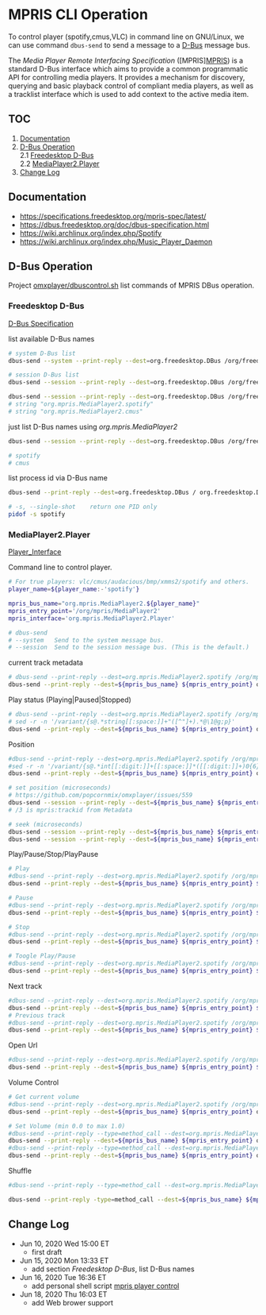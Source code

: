 # MPRIS CLI Operation

To control player (spotify,cmus,VLC) in command line on GNU/Linux, we can use command `dbus-send` to send a message to a [D-Bus][dbus] message bus.

The *Media Player Remote Interfacing Specification* ([MPRIS][MPRIS][mpris_spec]) is a standard D-Bus interface which aims to provide a common programmatic API for controlling media players. It provides a mechanism for discovery, querying and basic playback control of compliant media players, as well as a tracklist interface which is used to add context to the active media item.


## TOC

1. [Documentation](#documentation)  
2. [D-Bus Operation](#d-bus-operation)  
2.1 [Freedesktop D-Bus](#freedesktop-d-bus)  
2.2 [MediaPlayer2.Player](#mediaplayer2player)  
3. [Change Log](#change-log)  


## Documentation

* https://specifications.freedesktop.org/mpris-spec/latest/
* https://dbus.freedesktop.org/doc/dbus-specification.html
* https://wiki.archlinux.org/index.php/Spotify
* https://wiki.archlinux.org/index.php/Music_Player_Daemon


## D-Bus Operation

Project [omxplayer/dbuscontrol.sh](https://github.com/popcornmix/omxplayer/blob/master/dbuscontrol.sh) list commands of MPRIS DBus operation.


### Freedesktop D-Bus

[D-Bus Specification](https://dbus.freedesktop.org/doc/dbus-specification.html)

list available D-Bus names

```bash
# system D-Bus list
dbus-send --system --print-reply --dest=org.freedesktop.DBus /org/freedesktop/DBus org.freedesktop.DBus.ListActivatableNames

# session D-Bus list
dbus-send --session --print-reply --dest=org.freedesktop.DBus /org/freedesktop/DBus org.freedesktop.DBus.ListActivatableNames

dbus-send --session --print-reply --dest=org.freedesktop.DBus /org/freedesktop/DBus org.freedesktop.DBus.ListNames
# string "org.mpris.MediaPlayer2.spotify"
# string "org.mpris.MediaPlayer2.cmus"
```

just list D-Bus names using *org.mpris.MediaPlayer2*

```bash
dbus-send --session --print-reply --dest=org.freedesktop.DBus /org/freedesktop/DBus org.freedesktop.DBus.ListNames | sed -r -n '/org.mpris.MediaPlayer2/{s@.*org.mpris.MediaPlayer2.([^"]+).*@\1@g;p}'

# spotify
# cmus
```

list process id via D-Bus name

```bash
dbus-send --print-reply --dest=org.freedesktop.DBus / org.freedesktop.DBus.GetConnectionUnixProcessID string:'org.mpris.MediaPlayer2.spotify'

# -s, --single-shot    return one PID only
pidof -s spotify
```


### MediaPlayer2.Player

[Player_Interface](https://specifications.freedesktop.org/mpris-spec/latest/Player_Interface.html)

Command line to control player.

```bash
# For true players: vlc/cmus/audacious/bmp/xmms2/spotify and others.
player_name=${player_name:-'spotify'}

mpris_bus_name="org.mpris.MediaPlayer2.${player_name}"
mpris_entry_point='/org/mpris/MediaPlayer2'
mpris_interface='org.mpris.MediaPlayer2.Player'

# dbus-send
# --system   Send to the system message bus.
# --session  Send to the session message bus. (This is the default.)
```

current track metadata

```bash
# dbus-send --print-reply --dest=org.mpris.MediaPlayer2.spotify /org/mpris/MediaPlayer2 org.freedesktop.DBus.Properties.Get string:'org.mpris.MediaPlayer2.Player' string:'Metadata'
dbus-send --print-reply --dest=${mpris_bus_name} ${mpris_entry_point} org.freedesktop.DBus.Properties.Get string:"${mpris_interface}" string:'Metadata'
```

Play status (Playing|Paused|Stopped)

```bash
# dbus-send --print-reply --dest=org.mpris.MediaPlayer2.spotify /org/mpris/MediaPlayer2 org.freedesktop.DBus.Properties.Get string:'org.mpris.MediaPlayer2.Player' string:'PlaybackStatus'
# sed -r -n '/variant/{s@.*string[[:space:]]+"([^"]+).*@\1@g;p}'
dbus-send --print-reply --dest=${mpris_bus_name} ${mpris_entry_point} org.freedesktop.DBus.Properties.Get string:"${mpris_interface}" string:'PlaybackStatus'
```

Position

```bash
#dbus-send --print-reply --dest=org.mpris.MediaPlayer2.spotify /org/mpris/MediaPlayer2 org.freedesktop.DBus.Properties.Get string:'org.mpris.MediaPlayer2.Player' string:'Position'
#sed -r -n '/variant/{s@.*int[[:digit:]]+[[:space:]]*([[:digit:]]+)0{6}.*@\1@p}'
dbus-send --print-reply --dest=${mpris_bus_name} ${mpris_entry_point} org.freedesktop.DBus.Properties.Get string:"${mpris_interface}" string:'Position'

# set position (microseconds)
# https://github.com/popcornmix/omxplayer/issues/559
dbus-send --session --print-reply --dest=${mpris_bus_name} ${mpris_entry_point} ${mpris_interface}.SetPosition objpath:'/3' int64:128000000
# /3 is mpris:trackid from Metadata

# seek (microseconds)
dbus-send --session --print-reply --dest=${mpris_bus_name} ${mpris_entry_point} ${mpris_interface}.Seek int64:8000000
dbus-send --session --print-reply --dest=${mpris_bus_name} ${mpris_entry_point} ${mpris_interface}.Seek int64:-8000000
```

Play/Pause/Stop/PlayPause

```bash
# Play
#dbus-send --print-reply --dest=org.mpris.MediaPlayer2.spotify /org/mpris/MediaPlayer2 org.mpris.MediaPlayer2.Player.Play
dbus-send --print-reply --dest=${mpris_bus_name} ${mpris_entry_point} ${mpris_interface}.Play

# Pause
#dbus-send --print-reply --dest=org.mpris.MediaPlayer2.spotify /org/mpris/MediaPlayer2 org.mpris.MediaPlayer2.Player.Pause
dbus-send --print-reply --dest=${mpris_bus_name} ${mpris_entry_point} ${mpris_interface}.Pause

# Stop
#dbus-send --print-reply --dest=org.mpris.MediaPlayer2.spotify /org/mpris/MediaPlayer2 org.mpris.MediaPlayer2.Player.Stop
dbus-send --print-reply --dest=${mpris_bus_name} ${mpris_entry_point} ${mpris_interface}.Stop

# Toogle Play/Pause
#dbus-send --print-reply --dest=org.mpris.MediaPlayer2.spotify /org/mpris/MediaPlayer2 org.mpris.MediaPlayer2.Player.PlayPause
dbus-send --print-reply --dest=${mpris_bus_name} ${mpris_entry_point} ${mpris_interface}.PlayPause
```

Next track

```bash
#dbus-send --print-reply --dest=org.mpris.MediaPlayer2.spotify /org/mpris/MediaPlayer2 org.mpris.MediaPlayer2.Player.Next
dbus-send --print-reply --dest=${mpris_bus_name} ${mpris_entry_point} ${mpris_interface}.Next
# Previous track
#dbus-send --print-reply --dest=org.mpris.MediaPlayer2.spotify /org/mpris/MediaPlayer2 org.mpris.MediaPlayer2.Player.Previous
dbus-send --print-reply --dest=${mpris_bus_name} ${mpris_entry_point} ${mpris_interface}.Previous
```

Open Url

```bash
#dbus-send --print-reply --dest=org.mpris.MediaPlayer2.spotify /org/mpris/MediaPlayer2 org.mpris.MediaPlayer2.Player.OpenUri string:"https://open.spotify.com/track/4y5BMsysQoqkovNtl71F0u"
dbus-send --print-reply --dest=${mpris_bus_name} ${mpris_entry_point} ${mpris_interface}.OpenUri string:"https://open.spotify.com/track/4y5BMsysQoqkovNtl71F0u"
```

Volume Control

```bash
# Get current volume
#dbus-send --print-reply --dest=org.mpris.MediaPlayer2.spotify /org/mpris/MediaPlayer2 org.freedesktop.DBus.Properties.Get string:'org.mpris.MediaPlayer2.Player' string:'Volume'
dbus-send --print-reply --dest=${mpris_bus_name} ${mpris_entry_point} org.freedesktop.DBus.Properties.Get string:"${mpris_interface}" string:'Volume'

# Set Volume (min 0.0 to max 1.0)
#dbus-send --print-reply --type=method_call --dest=org.mpris.MediaPlayer2.spotify /org/mpris/MediaPlayer2 org.freedesktop.DBus.Properties.Set string:'org.mpris.MediaPlayer2.Player' string:'Volume' variant:double:0.0
dbus-send --print-reply --dest=${mpris_bus_name} ${mpris_entry_point} org.freedesktop.DBus.Properties.Set string:"${mpris_interface}" string:'Volume' variant:double:0.0
#dbus-send --print-reply --type=method_call --dest=org.mpris.MediaPlayer2.spotify /org/mpris/MediaPlayer2 org.freedesktop.DBus.Properties.Set string:'org.mpris.MediaPlayer2.Player' string:'Volume' variant:double:1.0
dbus-send --print-reply --dest=${mpris_bus_name} ${mpris_entry_point} org.freedesktop.DBus.Properties.Set string:"${mpris_interface}" string:'Volume' variant:double:1.0
```

Shuffle

```bash
#dbus-send --print-reply --type=method_call --dest=org.mpris.MediaPlayer2.spotify /org/mpris/MediaPlayer2 org.freedesktop.DBus.Properties.Set string:'org.mpris.MediaPlayer2.Player' string:'Shuffle' variant:boolean:true

dbus-send --print-reply -type=method_call --dest=${mpris_bus_name} ${mpris_entry_point} org.freedesktop.DBus.Properties.Set string:"${mpris_interface}" string:'Shuffle' variant:boolean:true
```


## Change Log

* Jun 10, 2020 Wed 15:00 ET
  * first draft
* Jun 15, 2020 Mon 13:33 ET
  * add section *Freedesktop D-Bus*, list D-Bus names
* Jun 16, 2020 Tue 16:36 ET
  * add personal shell script [mpris player control](./mpris_player_control)
* Jun 18, 2020 Thu 16:03 ET
  * add Web brower support


[mpris_spec]:https://specifications.freedesktop.org/mpris-spec/latest/ "MPRIS D-Bus Interface Specification"
[dbus]:https://www.freedesktop.org/wiki/Software/dbus/ "D-Bus is a message bus system, a simple way for applications to talk to one another."
[playerctl]:https://github.com/altdesktop/playerctl "mpris command-line controller and library for vlc, audacious, bmp, cmus, spotify and others."


<!-- End -->